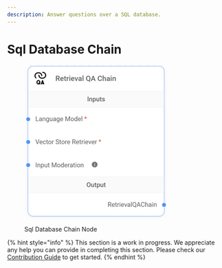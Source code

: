 ```yaml
---
description: Answer questions over a SQL database.
---
```


# Sql Database Chain

<figure><img src="../../../.gitbook/assets/image (40).png" alt="" width="332"><figcaption><p>Sql Database Chain Node</p></figcaption></figure>

{% hint style="info" %}
This section is a work in progress. We appreciate any help you can provide in completing this section. Please check our [Contribution Guide](../../../CONTRIBUTING.md) to get started.
{% endhint %}

